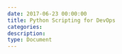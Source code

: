 ```yaml
---
date: 2017-06-23 00:00:00
title: Python Scripting for DevOps
categories:
description:
type: Document
---
```



